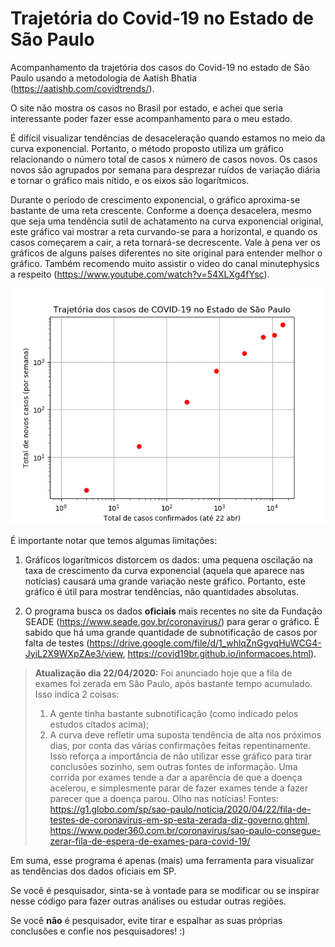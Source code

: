 # Trajetória do Covid-19 no Estado de São Paulo
Acompanhamento da trajetória dos casos do Covid-19 no estado de São Paulo usando a metodologia de Aatish Bhatia (https://aatishb.com/covidtrends/).

O site não mostra os casos no Brasil por estado, e achei que seria interessante poder fazer esse acompanhamento para o meu estado.

É difícil visualizar tendências de desaceleração quando estamos no meio da curva exponencial. Portanto, o método proposto utiliza um gráfico relacionando o número total de casos x número de casos novos. Os casos novos são agrupados por semana para desprezar ruídos de variação diária e tornar o gráfico mais nítido, e os eixos são logarítmicos.

Durante o período de crescimento exponencial, o gráfico aproxima-se bastante de uma reta crescente. Conforme a doença desacelera, mesmo que seja uma tendência sutil de achatamento na curva exponencial original, este gráfico vai mostrar a reta curvando-se para a horizontal, e quando os casos começarem a cair, a reta tornará-se decrescente. Vale à pena ver os gráficos de alguns países diferentes no site original para entender melhor o gráfico. Também recomendo muito assistir o vídeo do canal minutephysics a respeito (https://www.youtube.com/watch?v=54XLXg4fYsc).

<p align="center"><img src="covidsp.png"></p>

É importante notar que temos algumas limitações:

1) Gráficos logarítmicos distorcem os dados: uma pequena oscilação na taxa de crescimento da curva exponencial (aquela que aparece nas notícias) causará uma grande variação neste gráfico. Portanto, este gráfico é útil para mostrar tendências, não quantidades absolutas.

2) O programa busca os dados **oficiais** mais recentes no site da Fundação SEADE (https://www.seade.gov.br/coronavirus/) para gerar o gráfico. É sabido que há uma grande quantidade de subnotificação de casos por falta de testes (https://drive.google.com/file/d/1_whlqZnGgvqHuWCG4-JyiL2X9WXpZAe3/view, https://covid19br.github.io/informacoes.html).

> **Atualização dia 22/04/2020:** Foi anunciado hoje que a fila de exames foi zerada em São Paulo, após bastante tempo acumulado. Isso indica 2 coisas: 
> 1) A gente tinha bastante subnotificação (como indicado pelos estudos citados acima);
> 2) A curva deve refletir uma suposta tendência de alta nos próximos dias, por conta das várias confirmações feitas repentinamente. Isso reforça a importância de não utilizar esse gráfico para tirar conclusões sozinho, sem outras fontes de informação. Uma corrida por exames tende a dar a aparência de que a doença acelerou, e simplesmente parar de fazer exames tende a fazer parecer que a doença parou. Olho nas notícias!
> Fontes: https://g1.globo.com/sp/sao-paulo/noticia/2020/04/22/fila-de-testes-de-coronavirus-em-sp-esta-zerada-diz-governo.ghtml, https://www.poder360.com.br/coronavirus/sao-paulo-consegue-zerar-fila-de-espera-de-exames-para-covid-19/

Em suma, esse programa é apenas (mais) uma ferramenta para visualizar as tendências dos dados oficiais em SP. 

Se você é pesquisador, sinta-se à vontade para se modificar ou se inspirar nesse código para fazer outras análises ou estudar outras regiões. 

Se você **não** é pesquisador, evite tirar e espalhar as suas próprias conclusões e confie nos pesquisadores! :)

